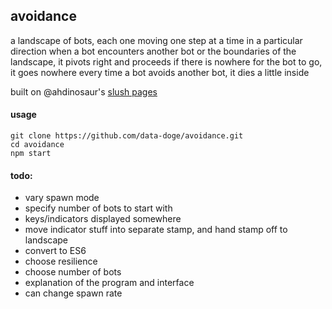 ## avoidance

a landscape of bots, each one moving one step at a time in a particular direction
when a bot encounters another bot or the boundaries of the landscape, it pivots right and proceeds
if there is nowhere for the bot to go, it goes nowhere
every time a bot avoids another bot, it dies a little inside

built on @ahdinosaur's [slush pages](https://github.com/ahdinosaur/slush-pages)

#### usage

```
git clone https://github.com/data-doge/avoidance.git
cd avoidance
npm start
```

#### todo:
- vary spawn mode
- specify number of bots to start with
- keys/indicators displayed somewhere
- move indicator stuff into separate stamp, and hand stamp off to landscape
- convert to ES6
- choose resilience
- choose number of bots
- explanation of the program and interface
- can change spawn rate
